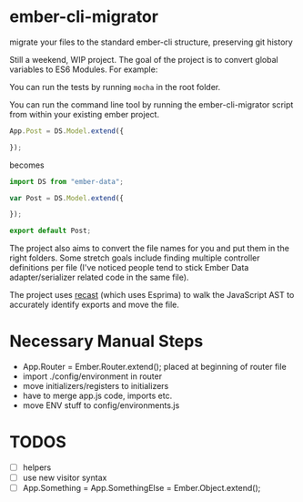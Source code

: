 ember-cli-migrator
==================

migrate your files to the standard ember-cli structure, preserving git history

Still a weekend, WIP project. The goal of the project is to convert global variables to ES6 Modules. For example:

You can run the tests by running `mocha` in the root folder.

You can run the command line tool by running the ember-cli-migrator script from within your existing ember project.

```javascript
App.Post = DS.Model.extend({

});
```

becomes

```javascript
import DS from "ember-data";

var Post = DS.Model.extend({

});

export default Post;
```

The project also aims to convert the file names for you and put them in the right folders. Some stretch goals include finding multiple controller definitions per file (I've noticed people tend to stick Ember Data adapter/serializer related code in the same file).

The project uses [recast](https://github.com/benjamn/recast) (which uses Esprima) to walk the JavaScript AST to accurately identify exports and move the file.

# Necessary Manual Steps
- App.Router = Ember.Router.extend(); placed at beginning of router file
- import ./config/environment in router
- move initializers/registers to initializers
- have to merge app.js code, imports etc.
- move ENV stuff to config/environments.js

# TODOS
- [ ] helpers
- [ ] use new visitor syntax
- [ ] App.Something = App.SomethingElse = Ember.Object.extend();
